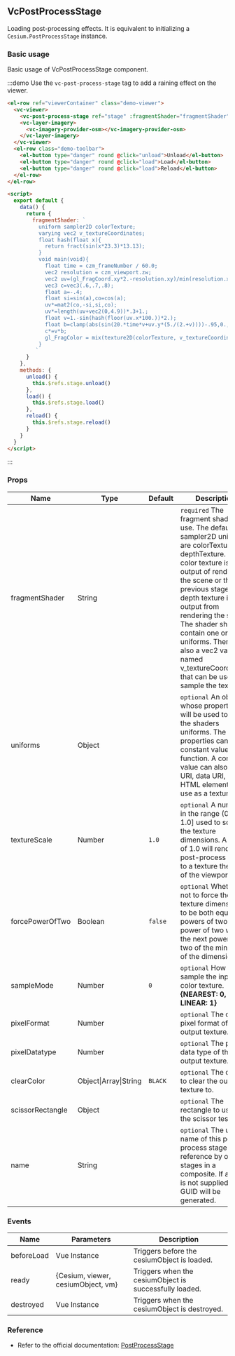 ## VcPostProcessStage

Loading post-processing effects. It is equivalent to initializing a `Cesium.PostProcessStage` instance.

### Basic usage

Basic usage of VcPostProcessStage component.

:::demo Use the `vc-post-process-stage` tag to add a raining effect on the viewer.

```html
<el-row ref="viewerContainer" class="demo-viewer">
  <vc-viewer>
    <vc-post-process-stage ref="stage" :fragmentShader="fragmentShader"></vc-post-process-stage>
    <vc-layer-imagery>
      <vc-imagery-provider-osm></vc-imagery-provider-osm>
    </vc-layer-imagery>
  </vc-viewer>
  <el-row class="demo-toolbar">
    <el-button type="danger" round @click="unload">Unload</el-button>
    <el-button type="danger" round @click="load">Load</el-button>
    <el-button type="danger" round @click="load">Reload</el-button>
  </el-row>
</el-row>

<script>
  export default {
    data() {
      return {
        fragmentShader: `
          uniform sampler2D colorTexture;
          varying vec2 v_textureCoordinates;
          float hash(float x){
            return fract(sin(x*23.3)*13.13);
          }
          void main(void){
            float time = czm_frameNumber / 60.0;
            vec2 resolution = czm_viewport.zw;
            vec2 uv=(gl_FragCoord.xy*2.-resolution.xy)/min(resolution.x,resolution.y);
            vec3 c=vec3(.6,.7,.8);
            float a=-.4;
            float si=sin(a),co=cos(a);
            uv*=mat2(co,-si,si,co);
            uv*=length(uv+vec2(0,4.9))*.3+1.;
            float v=1.-sin(hash(floor(uv.x*100.))*2.);
            float b=clamp(abs(sin(20.*time*v+uv.y*(5./(2.+v))))-.95,0.,1.)*20.;
            c*=v*b;
            gl_FragColor = mix(texture2D(colorTexture, v_textureCoordinates), vec4(c,1), 0.5);
          }
         `
      }
    },
    methods: {
      unload() {
        this.$refs.stage.unload()
      },
      load() {
        this.$refs.stage.load()
      },
      reload() {
        this.$refs.stage.reload()
      }
    }
  }
</script>
```

:::

### Props

<!-- prettier-ignore -->
| Name | Type | Default | Description |
| ---------------- | --------------------- | ------- | ----------------------------------------------------------------------------------------------------- |
| fragmentShader | String | | `required` The fragment shader to use. The default sampler2D uniforms are colorTexture and depthTexture. The color texture is the output of rendering the scene or the previous stage. The depth texture is the output from rendering the scene. The shader should contain one or both uniforms. There is also a vec2 varying named v_textureCoordinates that can be used to sample the textures. |
| uniforms | Object | | `optional` An object whose properties will be used to set the shaders uniforms. The properties can be constant values or a function. A constant value can also be a URI, data URI, or HTML element to use as a texture. |
| textureScale | Number | `1.0` | `optional` A number in the range (0.0, 1.0] used to scale the texture dimensions. A scale of 1.0 will render this post-process stage to a texture the size of the viewport. |
| forcePowerOfTwo | Boolean | `false` | `optional` Whether or not to force the texture dimensions to be both equal powers of two. The power of two will be the next power of two of the minimum of the dimensions. |
| sampleMode | Number | `0` | `optional` How to sample the input color texture. **{NEAREST: 0, LINEAR: 1}** |
| pixelFormat | Number | | `optional` The color pixel format of the output texture. |
| pixelDatatype | Number | | `optional` The pixel data type of the output texture. |
| clearColor | Object\|Array\|String | `BLACK` | `optional` The color to clear the output texture to. |
| scissorRectangle | Object | | `optional` The rectangle to use for the scissor test. |
| name | String | | `optional` The unique name of this post-process stage for reference by other stages in a composite. If a name is not supplied, a GUID will be generated. |

### Events

| Name       | Parameters                         | Description                                            |
| ---------- | ---------------------------------- | ------------------------------------------------------ |
| beforeLoad | Vue Instance                       | Triggers before the cesiumObject is loaded.            |
| ready      | {Cesium, viewer, cesiumObject, vm} | Triggers when the cesiumObject is successfully loaded. |
| destroyed  | Vue Instance                       | Triggers when the cesiumObject is destroyed.           |

### Reference

- Refer to the official documentation: [PostProcessStage](https://cesium.com/docs/cesiumjs-ref-doc/PostProcessStage.html)
